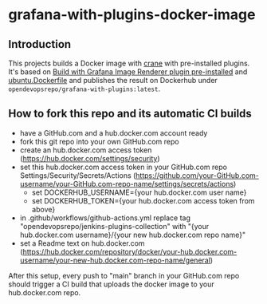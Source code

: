 grafana-with-plugins-docker-image
=================================

Introduction
------------
This projects builds a Docker image with [crane](https://github.com/google/go-containerregistry/tree/main/cmd/crane) with pre-installed plugins. It's based on [Build with Grafana Image Renderer plugin pre-installed](https://grafana.com/docs/grafana/latest/installation/docker/#build-with-grafana-image-renderer-plugin-pre-installed) and [ubuntu.Dockerfile](https://github.com/grafana/grafana/blob/main/packaging/docker/custom/ubuntu.Dockerfile)
and publishes the result on Dockerhub under ```opendevopsrepo/grafana-with-plugins:latest```.



How to fork this repo and its automatic CI builds
-------------------------------------------------
* have a GitHub.com and a hub.docker.com account ready
* fork this git repo into your own GitHub.com repo
* create an hub.docker.com access token (https://hub.docker.com/settings/security)
* set this hub.docker.com access token in your GitHub.com repo Settings/Security/Secrets/Actions (https://github.com/your-GitHub.com-username/your-GitHub.com-repo-name/settings/secrets/actions)
    * set DOCKERHUB_USERNAME={your hub.docker.com user name}
    * set DOCKERHUB_TOKEN={your hub.docker.com access token from above}
* in .github/workflows/github-actions.yml replace tag "opendevopsrepo/jenkins-plugins-collection" with "{your hub.docker.com username}/{your new hub.docker.com repo name}"
* set a Readme text on hub.docker.com (https://hub.docker.com/repository/docker/your-hub.docker.com-username/your-new-hub.docker.com-repo-name/general)

After this setup, every push to "main" branch in your GitHub.com repo should trigger a CI build that uploads the docker image to your hub.docker.com repo.

